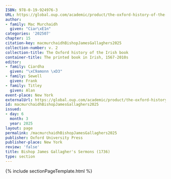 ```yaml
---
ISBN: 978-0-19-924976-3
URL: https://global.oup.com/academic/product/the-oxford-history-of-the-irish-book-volume-ii-9780199249763?cc=ge&lang=3n#
author:
- family: Mac Murchaidh
  given: "Ciar\xE1n"
categories: '202507'
chapter: 15
citation-key: macmurchaidhBishopJamesGallaghers2025
collection-number: v. 2
collection-title: The Oxford history of the Irish book
container-title: The printed book in Irish, 1567-2010s
editor:
- family: Ciardha
  given: "\xC9amonn \xD3"
- family: Sewell
  given: Frank
- family: Titley
  given: Alan
event-place: New York
externalUrl: https://global.oup.com/academic/product/the-oxford-history-of-the-irish-book-volume-ii-9780199249763?cc=ge&lang=3n#
id: macmurchaidhBishopJamesGallaghers2025
issued:
- day: 6
  month: 3
  year: 2025
layout: page
permalink: /macmurchaidhBishopJamesGallaghers2025
publisher: Oxford University Press
publisher-place: New York
review: 'false'
title: Bishop James Gallagher's Sermons (1736)
type: section
---
```

{% include sectionPageTemplate.html %}